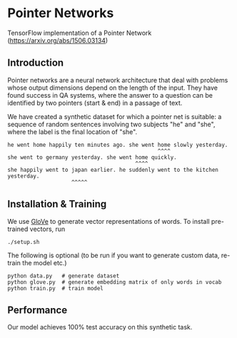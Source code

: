 # Pointer Networks
TensorFlow implementation of a Pointer Network (https://arxiv.org/abs/1506.03134)

## Introduction
Pointer networks are a neural network architecture that deal with
problems whose output dimensions depend on the length of the input.
They have found success in QA systems, where the answer to a question
can be identified by two pointers (start & end) in a passage of text.
   
We have created a synthetic dataset for which a pointer net is suitable:
a sequence of random sentences involving two subjects "he" and "she", where
the label is the final location of "she".  

```
he went home happily ten minutes ago. she went home slowly yesterday.
                                               ^^^^
she went to germany yesterday. she went home quickly.
                                        ^^^^
she happily went to japan earlier. he suddenly went to the kitchen yesterday.
                    ^^^^^                                     
``` 

## Installation & Training
We use [GloVe](https://nlp.stanford.edu/projects/glove/) to generate
vector representations of words. To install pre-trained vectors, run
```
./setup.sh
```
The following is optional (to be run if you want to generate custom data, 
re-train the model etc.)
```
python data.py   # generate dataset
python glove.py  # generate embedding matrix of only words in vocab
python train.py  # train model
```

## Performance

Our model achieves 100% test accuracy on this synthetic task.
